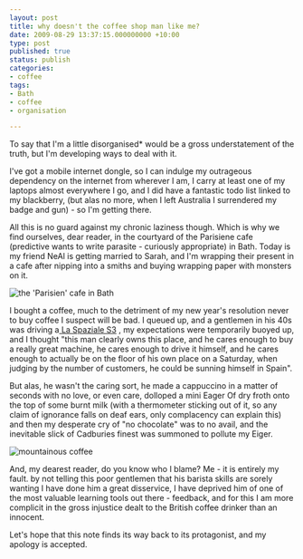 ```yaml
---
layout: post
title: why doesn't the coffee shop man like me?
date: 2009-08-29 13:37:15.000000000 +10:00
type: post
published: true
status: publish
categories:
- coffee
tags:
- Bath
- coffee
- organisation

---
```

<p> To  say that I'm a little disorganised* would be a gross understatement  of the truth, but I'm developing ways to deal with it.</p>
<p> I've  got a mobile internet dongle, so I can indulge my outrageous  dependency on the internet from wherever I am, I carry at least one  of my laptops almost everywhere I go, and I did have a fantastic todo  list linked to my blackberry, (but alas no more, when I left  Australia I surrendered my badge and gun) - so I'm getting there.</p>
<p> All  this is no guard against my chronic laziness though. Which is why we  find ourselves, dear reader, in the courtyard of the Parisiene cafe  (predictive wants to write parasite - curiously appropriate) in Bath.  Today is my friend NeAl is getting married to Sarah, and I'm wrapping  their present in a cafe after nipping into a smiths and buying  wrapping paper with monsters on it.</p>
<p><img src="{{ site.baseurl }}/assets/6016_252636155612_541400612_8545867_6765128_n.jpg" alt="the 'Parisien' cafe in Bath" /></p>
<p> I  bought a coffee, much to the detriment of my new year's resolution  never to buy coffee I suspect will be bad. I queued up, and a  gentlemen in his 40s was driving a<a href="http://www.laspaziale.com/english/s3_seletron_scheda_en.html"> La  Spaziale S3</a>  , my expectations were temporarily buoyed up, and I thought &quot;this  man clearly owns this place, and he cares enough to buy a really  great machine, he cares enough to drive it himself, and he cares  enough to actually be on the floor of his own place on a Saturday,  when judging by the number of customers, he could be sunning himself  in Spain&quot;.</p>
<p> But  alas, he wasn't the caring sort, he made a cappuccino in a matter of  seconds with no love, or even care, dolloped a mini Eager Of dry  froth onto the top of some burnt milk (with a thermometer sticking  out of it, so any claim of ignorance falls on deaf ears, only  complacency can explain this) and then my desperate cry of &quot;no  chocolate&quot; was to no avail, and the inevitable slick of  Cadburies finest was summoned to pollute my Eiger.</p>
<p> <img src="{{ site.baseurl }}/assets/6016_252636145612_541400612_8545865_2150950_n.jpg" alt="mountainous coffee" /></p>
<p> And,  my dearest reader, do you know who I blame? Me - it is entirely my  fault. by not telling this poor gentlemen that his barista skills are  sorely wanting I have done him a great disservice, I have deprived  him of one of the most valuable learning tools out there - feedback,  and for this I am more complicit in the gross injustice dealt to the  British coffee drinker than an innocent.</p>
<p> Let's  hope that this note finds its way back to its protagonist, and my  apology is accepted.</p>
